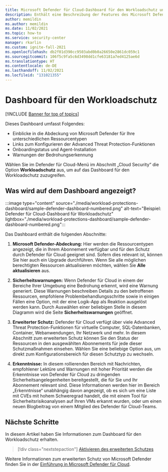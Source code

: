 ```yaml
---
title: Microsoft Defender für Cloud-Dashboard für den Workloadschutz und zugehörige Features
description: Enthält eine Beschreibung der Features des Microsoft Defender für Cloud-Dashboards für den Workloadschutz.
author: memildin
ms.author: memildin
ms.date: 11/02/2021
ms.topic: how-to
ms.service: security-center
manager: rkarlin
ms.custom: ignite-fall-2021
ms.openlocfilehash: db2f01d390cc9503abd0b0a26650e2861dc059c1
ms.sourcegitcommit: 106f5c9fa5c6d3498dd1cfe63181a7ed4125ae6d
ms.translationtype: HT
ms.contentlocale: de-DE
ms.lasthandoff: 11/02/2021
ms.locfileid: "131021355"
---
```

# <a name="the-workload-protections-dashboard"></a>Dashboard für den Workloadschutz

[!INCLUDE [Banner for top of topics](./includes/banner.md)]

Dieses Dashboard umfasst Folgendes:

- Einblicke in die Abdeckung von Microsoft Defender für Ihre unterschiedlichen Ressourcentypen
- Links zum Konfigurieren der Advanced Threat Protection-Funktionen
- Onboardingstatus und Agent-Installation
- Warnungen der Bedrohungserkennung 

Wählen Sie im Defender für Cloud-Menü im Abschnitt „Cloud Security“ die Option **Workloadschutz** aus, um auf das Dashboard für den Workloadschutz zuzugreifen.

## <a name="whats-shown-on-the-dashboard"></a>Was wird auf dem Dashboard angezeigt?

:::image type="content" source="./media/workload-protections-dashboard/sample-defender-dashboard-numbered.png" alt-text="Beispiel: Defender für Cloud-Dashboard für Workloadschutz" lightbox="./media/workload-protections-dashboard/sample-defender-dashboard-numbered.png":::

Das Dashboard enthält die folgenden Abschnitte:

1. **Microsoft Defender-Abdeckung:** Hier werden die Ressourcentypen angezeigt, die in Ihrem Abonnement verfügbar und für den Schutz durch Defender für Cloud geeignet sind. Sofern dies relevant ist, können Sie hier auch ein Upgrade durchführen. Wenn Sie alle möglichen berechtigten Ressourcen aktualisieren möchten, wählen Sie **Alle aktualisieren** aus.

2. **Sicherheitswarnungen:** Wenn Defender für Cloud in einem der Bereiche Ihrer Umgebung eine Bedrohung erkennt, wird eine Warnung generiert. Diese Warnungen beschreiben Details zu den betroffenen Ressourcen, empfohlene Problembehandlungsschritte sowie in einigen Fällen eine Option, mit der eine Logik-App als Reaktion ausgelöst werden kann. Durch Auswählen einer beliebigen Stelle in diesem Diagramm wird die Seite **Sicherheitswarnungen** geöffnet.

3. **Erweiterter Schutz:** Defender für Cloud verfügt über viele Advanced Threat Protection-Funktionen für virtuelle Computer, SQL-Datenbanken, Container, Webanwendungen, Ihr Netzwerk und mehr. In diesem Abschnitt zum erweiterten Schutz können Sie den Status der Ressourcen in den ausgewählten Abonnements für jede dieser Schutzmaßnahmen einsehen. Wählen Sie eine beliebige Option aus, um direkt zum Konfigurationsbereich für diesen Schutztyp zu wechseln.

4. **Erkenntnisse:** In diesem rollierenden Bereich mit Nachrichten, empfohlener Lektüre und Warnungen mit hoher Priorität werden die Erkenntnisse von Defender für Cloud zu dringenden Sicherheitsangelegenheiten bereitgestellt, die für Sie und Ihr Abonnement relevant sind. Diese Informationen werden hier im Bereich „Erkenntnisse“ unabhängig davon angezeigt, ob es sich um eine Liste mit CVEs mit hohem Schweregrad handelt, die mit einem Tool für Sicherheitsrisikoanalysen auf Ihren VMs erkannt wurden, oder um einen neuen Blogbeitrag von einem Mitglied des Defender für Cloud-Teams.




## <a name="next-steps"></a>Nächste Schritte

In diesem Artikel haben Sie Informationen zum Dashboard für den Workloadschutz erhalten. 

> [!div class="nextstepaction"]
> [Aktivieren des erweiterten Schutzes](enable-enhanced-security.md)

Weitere Informationen zum erweiterten Schutz von Microsoft Defender finden Sie in der [Einführung in Microsoft Defender für Cloud](defender-for-cloud-introduction.md).
